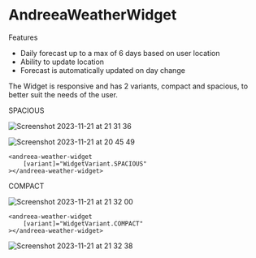 # AndreeaWeatherWidget

Features

* Daily forecast up to a max of 6 days based on user location
* Ability to update location
* Forecast is automatically updated on day change

The Widget is responsive and has 2 variants, compact and spacious, to better suit the needs of the user.

SPACIOUS 

![Screenshot 2023-11-21 at 21 31 36](https://github.com/ezra0619/weather-widget/assets/63120475/69272349-b4e8-4fe5-9951-223fb35cb864)

![Screenshot 2023-11-21 at 20 45 49](https://github.com/ezra0619/weather-widget/assets/63120475/621c3807-386b-4441-818a-a6c43762cde5)

```
<andreea-weather-widget
	[variant]="WidgetVariant.SPACIOUS"
></andreea-weather-widget>
```

COMPACT

![Screenshot 2023-11-21 at 21 32 00](https://github.com/ezra0619/weather-widget/assets/63120475/d85b8b78-9462-423d-bf6c-164a8f1104a3)

```
<andreea-weather-widget
	[variant]="WidgetVariant.COMPACT"
></andreea-weather-widget>
```

![Screenshot 2023-11-21 at 21 32 38](https://github.com/ezra0619/weather-widget/assets/63120475/f542020b-a16c-4309-81c7-4b5fc06264c6)
